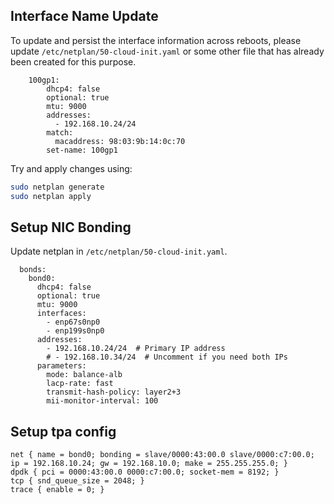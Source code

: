 ## Interface Name Update

To update and persist the interface information across reboots, please update `/etc/netplan/50-cloud-init.yaml` or some other file that has already been created for this purpose.

```
    100gp1:
        dhcp4: false
        optional: true
        mtu: 9000
        addresses:
          - 192.168.10.24/24
        match:
          macaddress: 98:03:9b:14:0c:70
        set-name: 100gp1
```

Try and apply changes using:

```bash
sudo netplan generate
sudo netplan apply
```

## Setup NIC Bonding

Update netplan in `/etc/netplan/50-cloud-init.yaml`.

```
  bonds:
    bond0:
      dhcp4: false
      optional: true
      mtu: 9000
      interfaces:
        - enp67s0np0
        - enp199s0np0
      addresses:
        - 192.168.10.24/24  # Primary IP address
        # - 192.168.10.34/24  # Uncomment if you need both IPs
      parameters:
        mode: balance-alb
        lacp-rate: fast
        transmit-hash-policy: layer2+3
        mii-monitor-interval: 100
```

## Setup tpa config

```
net { name = bond0; bonding = slave/0000:43:00.0 slave/0000:c7:00.0; ip = 192.168.10.24; gw = 192.168.10.0; make = 255.255.255.0; }
dpdk { pci = 0000:43:00.0 0000:c7:00.0; socket-mem = 8192; }
tcp { snd_queue_size = 2048; }
trace { enable = 0; }
```
